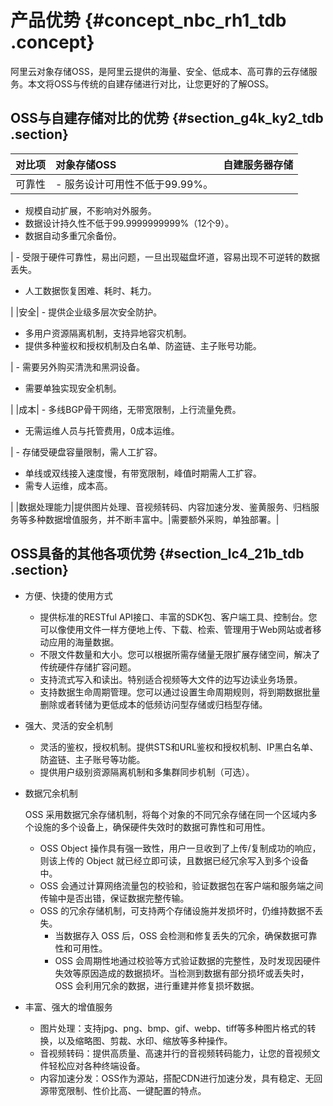 # 产品优势 {#concept_nbc_rh1_tdb .concept}

阿里云对象存储OSS，是阿里云提供的海量、安全、低成本、高可靠的云存储服务。本文将OSS与传统的自建存储进行对比，让您更好的了解OSS。

## OSS与自建存储对比的优势 {#section_g4k_ky2_tdb .section}

|对比项|对象存储OSS|自建服务器存储|
|:--|:------|-------|
|可靠性| -   服务设计可用性不低于99.99%。
-   规模自动扩展，不影响对外服务。
-   数据设计持久性不低于99.9999999999%（12个9）。
-   数据自动多重冗余备份。

 | -   受限于硬件可靠性，易出问题，一旦出现磁盘坏道，容易出现不可逆转的数据丢失。
-   人工数据恢复困难、耗时、耗力。

 |
|安全| -   提供企业级多层次安全防护。
-   多用户资源隔离机制，支持异地容灾机制。
-   提供多种鉴权和授权机制及白名单、防盗链、主子账号功能。

 | -   需要另外购买清洗和黑洞设备。
-   需要单独实现安全机制。

 |
|成本| -   多线BGP骨干网络，无带宽限制，上行流量免费。
-   无需运维人员与托管费用，0成本运维。

 | -   存储受硬盘容量限制，需人工扩容。
-   单线或双线接入速度慢，有带宽限制，峰值时期需人工扩容。
-   需专人运维，成本高。

 |
|数据处理能力|提供图片处理、音视频转码、内容加速分发、鉴黄服务、归档服务等多种数据增值服务，并不断丰富中。|需要额外采购，单独部署。|

## OSS具备的其他各项优势 {#section_lc4_21b_tdb .section}

-   方便、快捷的使用方式
    -   提供标准的RESTful API接口、丰富的SDK包、客户端工具、控制台。您可以像使用文件一样方便地上传、下载、检索、管理用于Web网站或者移动应用的海量数据。
    -   不限文件数量和大小。您可以根据所需存储量无限扩展存储空间，解决了传统硬件存储扩容问题。
    -   支持流式写入和读出。特别适合视频等大文件的边写边读业务场景。
    -   支持数据生命周期管理。您可以通过设置生命周期规则，将到期数据批量删除或者转储为更低成本的低频访问型存储或归档型存储。
-   强大、灵活的安全机制
    -   灵活的鉴权，授权机制。提供STS和URL鉴权和授权机制、IP黑白名单、防盗链、主子账号等功能。
    -   提供用户级别资源隔离机制和多集群同步机制（可选）。
-   数据冗余机制

    OSS 采用数据冗余存储机制，将每个对象的不同冗余存储在同一个区域内多个设施的多个设备上，确保硬件失效时的数据可靠性和可用性。

    -   OSS Object 操作具有强一致性，用户一旦收到了上传/复制成功的响应，则该上传的 Object 就已经立即可读，且数据已经冗余写入到多个设备中。
    -   OSS 会通过计算网络流量包的校验和，验证数据包在客户端和服务端之间传输中是否出错，保证数据完整传输。
    -   OSS 的冗余存储机制，可支持两个存储设施并发损坏时，仍维持数据不丢失。
        -   当数据存入 OSS 后，OSS 会检测和修复丢失的冗余，确保数据可靠性和可用性。
        -   OSS 会周期性地通过校验等方式验证数据的完整性，及时发现因硬件失效等原因造成的数据损坏。当检测到数据有部分损坏或丢失时，OSS 会利用冗余的数据，进行重建并修复损坏数据。
-   丰富、强大的增值服务
    -   图片处理：支持jpg、png、bmp、gif、webp、tiff等多种图片格式的转换，以及缩略图、剪裁、水印、缩放等多种操作。
    -   音视频转码：提供高质量、高速并行的音视频转码能力，让您的音视频文件轻松应对各种终端设备。
    -   内容加速分发：OSS作为源站，搭配CDN进行加速分发，具有稳定、无回源带宽限制、性价比高、一键配置的特点。

